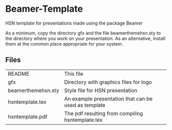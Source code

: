 # Beamer-Template
HSN template for presentations made using the package Beamer

As a minimum, copy the directory gfx and the file beamerthemehsn.sty to
the directory where you work on your presentation. As an alternative,
install them at the common place appropriate for your system.

## Files
<table>
<tr> <td>README </td> <td>This file</td> </tr>
<tr> <td> gfx </td> <td>                  Directory with graphics files for logo </td> </tr>
<tr> <td> beamerthemehsn.sty  </td> <td>    Style file for HSN presentation </td> </tr>
<tr> <td> hsntemplate.tex    </td> <td>    An example presentation that can be used as template </td> </tr>
<tr> <td> hsntemplate.pdf  </td> <td>       The pdf resulting from compiling hsntemplate.tex </td> </tr>
</table>



